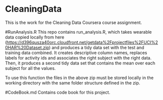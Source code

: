 # CleaningData
This is the work for the Cleaning Data Coursera course assignment.

#RunAnalysis.R
This repo contains run_analysis.R, which takes wearable data copied locally from here (https://d396qusza40orc.cloudfront.net/getdata%2Fprojectfiles%2FUCI%20HAR%20Dataset.zip) and produces a tidy data set with the test and training data combined. It creates descriptive column names, replaces labels for activity ids and associates the right subject with the right data. Then, it produces a second tidy data set that contains the mean over each subject for all the values.

To use this function the files in the above zip must be stored locally in the working directory with the same folder structure defined in the zip.

#CodeBook.md
Contains code book for this project.
